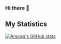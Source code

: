 ### Hi there 👋



## My Statistics

[![Anurag's GitHub stats](https://github-readme-stats.vercel.app/api?username=Brujitari&show_icons=true&theme=synthwave)](https://github.com/Brujitari/github-readme-stats)


<!--
**Brujitari/Brujitari** is a ✨ _special_ ✨ repository because its `README.md` (this file) appears on your GitHub profile.

Here are some ideas to get you started:

- 🔭 I’m currently working on ...
- 🌱 I’m currently learning ...
- 👯 I’m looking to collaborate on ...
- 🤔 I’m looking for help with ...
- 💬 Ask me about ...
- 📫 How to reach me: ...
- 😄 Pronouns: ...
- ⚡ Fun fact: ...
-->
